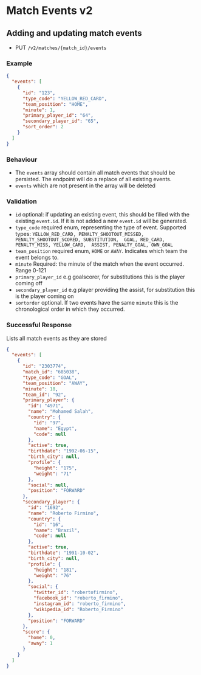 # Match Events v2

## Adding and updating match events

- PUT `/v2/matches/{match_id}/events`

### Example

```json
{
  "events": [
    {
      "id": "123",
      "type_code": "YELLOW_RED_CARD",
      "team_position": "HOME",
      "minute": 1,
      "primary_player_id": "64",
      "secondary_player_id": "65",
      "sort_order": 2
    }
  ]
}
```

### Behaviour

- The `events` array should contain all match events that should be persisted. The endpoint will do a replace of all existing events.
- `events` which are not present in the array will be deleted

### Validation

- `id` optional: if updating an existing event, this should be filled with the existing `event.id`. If it is not added a new `event.id` will be generated. 
- `type_code` required enum, representing the type of event. Supported types: `YELLOW_RED_CARD, PENALTY_SHOOTOUT_MISSED, PENALTY_SHOOTOUT_SCORED, SUBSTITUTION, 
  GOAL, RED_CARD, PENALTY_MISS, YELLOW_CARD, 
  ASSIST, PENALTY_GOAL, OWN_GOAL`
- `team_position` required enum, `HOME` or `AWAY`. Indicates which team the event belongs to.
- `minute` Required: the minute of the match when the event occurred. Range 0-121
- `primary_player_id` e.g goalscorer, for substitutions this is the player coming off
- `secondary_player_id` e.g player providing the assist, for substitution this is the player coming on 
- `sortorder` optional. If two events have the same `minute` this is the chronological order in which they occurred.

### Successful Response

Lists all match events as they are stored

```json
{
  "events": [
    {
      "id": "2303774",
      "match_id": "685038",
      "type_code": "GOAL",
      "team_position": "AWAY",
      "minute": 18,
      "team_id": "92",
      "primary_player": {
        "id": "4971",
        "name": "Mohamed Salah",
        "country": {
          "id": "97",
          "name": "Egypt",
          "code": null
        },
        "active": true,
        "birthdate": "1992-06-15",
        "birth_city": null,
        "profile": {
          "height": "175",
          "weight": "71"
        },
        "social": null,
        "position": "FORWARD"
      },
      "secondary_player": {
        "id": "1692",
        "name": "Roberto Firmino",
        "country": {
          "id": "16",
          "name": "Brazil",
          "code": null
        },
        "active": true,
        "birthdate": "1991-10-02",
        "birth_city": null,
        "profile": {
          "height": "181",
          "weight": "76"
        },
        "social": {
          "twitter_id": "robertofirmino",
          "facebook_id": "roberto_firmino",
          "instagram_id": "roberto_firmino",
          "wikipedia_id": "Roberto_Firmino"
        },
        "position": "FORWARD"
      },
      "score": {
        "home": 0,
        "away": 1
      }
    }
  ]
}
```